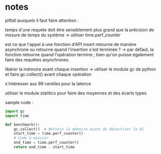 # notes

pitfall auxquels il faut faire attention :

temps d'une requete doit être sensiblement plus grand que la précision de mesure de temps du système -> utiliser time.perf_counter

est ce que l'appel à une fonction d'API insert retourne de manière asynchrone ou retourne quand l'insertion s'est terminée ? -> par défaut, la fonction retourne quand l'opération termine ; bien qu'on puisse également faire des requêtes asynchrones.

libérer la mémoire avant chaque insertion -> utiliser le module gc de python et faire gc.collect() avant chaque opération

s'intéresser aux 99 centiles pour la latence

utiliser le module statitics pour faire des moyennes et des écarts types


sample code : 

```python
import gc
import time

def benchmark():
    gc.collect()  # Nettoie la mémoire avant de désactiver le GC
    start_time = time.perf_counter()
    # Code à mesurer
    end_time = time.perf_counter()
    return end_time - start_time
```

